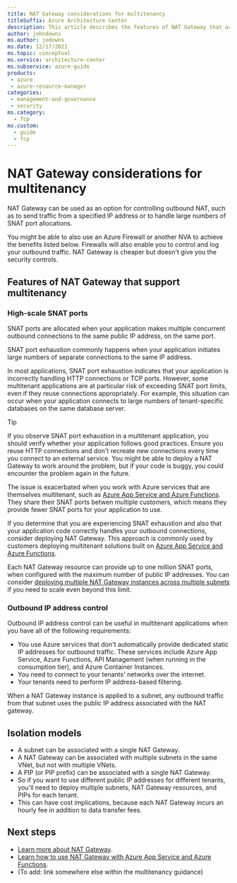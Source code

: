 ```yaml
---
title: NAT Gateway considerations for multitenancy
titleSuffix: Azure Architecture Center
description: This article describes the features of NAT Gateway that are useful when you work with multitenanted systems, and it provides links to guidance and examples for how to use NAT Gateway in a multitenant solution.
author: johndowns
ms.author: jodowns
ms.date: 12/17/2021
ms.topic: conceptual
ms.service: architecture-center
ms.subservice: azure-guide
products:
 - azure
 - azure-resource-manager
categories:
 - management-and-governance
 - security
ms.category:
  - fcp
ms.custom:
  - guide
  - fcp
---
```


# NAT Gateway considerations for multitenancy

<!-- TODO -->

NAT Gateway can be used as an option for controlling outbound NAT, such as to send traffic from a specified IP address or to handle large numbers of SNAT port allocations.

You might be able to also use an Azure Firewall or another NVA to achieve the benefits listed below. Firewalls will also enable you to control and log your outbound traffic. NAT Gateway is cheaper but doesn't give you the security controls.

## Features of NAT Gateway that support multitenancy

### High-scale SNAT ports

SNAT ports are allocated when your application makes multiple concurrent outbound connections to the same public IP address, on the same port.

SNAT port exhaustion commonly happens when your application initiates large numbers of separate connections to the same IP address.
 
In most applications, SNAT port exhaustion indicates that your application is incorrectly handling HTTP connections or TCP ports. However, some multitenant applications are at particular risk of exceeding SNAT port limits, even if they reuse connections appropriately. For example, this situation can occur when your application connects to large numbers of tenant-specific databases on the same database server.

> [!TIP]
> If you observe SNAT port exhaustion in a multitenant application, you should verify whether your application follows good practices. Ensure you reuse HTTP connections and don't recreate new connections every time you connect to an external service. You might be able to deploy a NAT Gateway to work around the problem, but if your code is buggy, you could encounter the problem again in the future.

The issue is exacerbated when you work with Azure services that are themselves multitenant, such as [Azure App Service and Azure Functions](/azure/app-service/troubleshoot-intermittent-outbound-connection-errors). They share their SNAT ports betwen multiple customers, which means they provide fewer SNAT ports for your application to use.

If you determine that you are experiencing SNAT exhaustion and also that your application code correctly handles your outbound connections, consider deploying NAT Gateway. This approach is commonly used by customers deploying multitenant solutions built on [Azure App Service and Azure Functions](/azure/app-service/networking/nat-gateway-integration).

Each NAT Gateway resource can provide up to one million SNAT ports, when configured with the maximum number of public IP addresses. You can consider [deploying multiple NAT Gateway instances across multiple subnets](/azure/virtual-network/nat-gateway/nat-gateway-resource#performance) if you need to scale even beyond this limit.

### Outbound IP address control

Outbound IP address control can be useful in multitenant applications when you have all of the following requirements:

- You use Azure services that don't automatically provide dedicated static IP addresses for outbound traffic. These services include Azure App Service, Azure Functions, API Management (when running in the consumption tier), and Azure Container Instances.
- You need to connect to your tenants' networks over the internet.
- Your tenants need to perform IP address-based filtering.

When a NAT Gateway instance is applied to a subnet, any outbound traffic from that subnet uses the public IP address associated with the NAT gateway.

## Isolation models

<!-- TODO -->

* A subnet can be associated with a single NAT Gateway.
* A NAT Gateway can be associated with multiple subnets in the same VNet, but not with multiple VNets.
* A PIP (or PIP prefix) can be associated with a single NAT Gateway.
* So if you want to use different public IP addresses for different tenants, you'll need to deploy multiple subnets, NAT Gateway resources, and PIPs for each tenant.
* This can have cost implications, because each NAT Gateway incurs an hourly fee in addition to data transfer fees.

## Next steps

- [Learn more about NAT Gateway](/azure/virtual-network/nat-gateway/nat-gateway-resource).
- [Learn how to use NAT Gateway with Azure App Service and Azure Functions](/azure/app-service/networking/nat-gateway-integration).
- (To add: link somewhere else within the multitenancy guidance)

